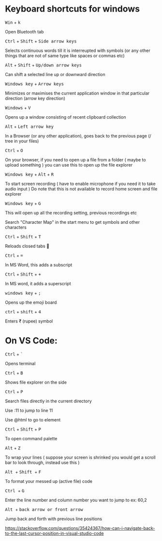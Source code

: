 # Keyboard shortcuts for windows

<kbd>Win</kbd> + <kbd>k</kbd>

Open Bluetooth tab

<kbd>Ctrl</kbd> + <kbd>Shift</kbd> + <kbd>Side arrow keys</kbd>

Selects continuous words till it is interreupted with symbols (or any other things that are not of same type like spaces or commas etc)

<kbd>Alt</kbd> + <kbd>Shift</kbd> + <kbd>Up/down arrow keys</kbd>

Can shift a selected line up or downward direction


<kbd>Windows key</kbd> + <kbd>Arrow keys</kbd>

Minimizes or maximises the current application window in that particular direction (arrow key direction)


<kbd>Windows</kbd> + <kbd> V </kbd>

Opens up a window consisting of recent clipboard collection


<kbd>Alt</kbd> + <kbd> Left arrow key </kbd>

In a Browser (or any other application), goes back to the previous page (/ tree in your files)


<kbd> Ctrl</kbd> + <kbd>O</kbd>

On your browser, if you need to open up a file from a folder ( maybe to upload something ) you can use this to open up the file explorer


<kbd>Windows key</kbd> + <kbd>Alt</kbd> + <kbd>R</kbd>

To start screen recording ( have to enable microphone if you need it to take audio input ) 
Do note that this is not available to record home screen and file explorer

<kbd>Windows key</kbd> + <kbd> G</kbd>

This will open up all the recording setting, previous recordings etc


Search "Character Map" in the start menu to get symbols and other characters 


<kbd>Ctrl</kbd> + <kbd>Shift</kbd> + <kbd>T</kbd>

Reloads closed tabs 💙


<kbd>Ctrl</kbd> + <kbd>=</kbd>

In MS Word, this adds a subscript


<kbd>Ctrl</kbd> + <kbd>Shift</kbd> + <kbd> + </kbd>

In MS word, it adds a superscript


<kbd>windows key</kbd> + <kbd> ; </kbd>

Opens up the emoji board

<kbd>ctrl</kbd> + <kbd>shift</kbd> + <kbd>4</kbd>

Enters ₹ (rupee) symbol

# On VS Code:
<kbd>Ctrl</kbd> + <kbd>`</kbd>

Opens terminal

<kbd>Ctrl</kbd> + <kbd> B</kbd>

Shows file explorer on the side

<kbd>Ctrl</kbd> + <kbd>P</kbd>

Search files directly in the current directory

Use :11 to jump to line 11

Use @html to go to element

<kbd> Ctrl</kbd> + <kbd>Shift</kbd> + <kbd> P</kbd>

To open command palette

<kbd>Alt</kbd> + <kbd>Z</kbd>

To wrap your lines ( suppose your screen is shrinked you would get a scroll bar to look through, instead use this )

<kbd> Alt </kbd> + <kbd> Shift </kbd> + <kbd> F </kbd>

To format your messed up (active file) code

<kbd> Ctrl </kbd> + <kbd> G </kbd>

Enter the line number and column number you want to jump to ex: 60,2

<kbd> Alt </kbd> + <kbd> back arrow or front arrow </kbd>

Jump back and forth with previous line positions 

https://stackoverflow.com/questions/35424367/how-can-i-navigate-back-to-the-last-cursor-position-in-visual-studio-code
